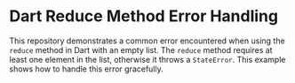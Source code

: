 # Dart Reduce Method Error Handling
This repository demonstrates a common error encountered when using the `reduce` method in Dart with an empty list. The `reduce` method requires at least one element in the list, otherwise it throws a `StateError`. This example shows how to handle this error gracefully.